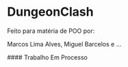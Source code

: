 # DungeonClash
 





<p>Feito para matéria de POO por:</p>
<p>Marcos Lima Alves, Miguel Barcelos e ... </p>
#### Trabalho Em Processo
